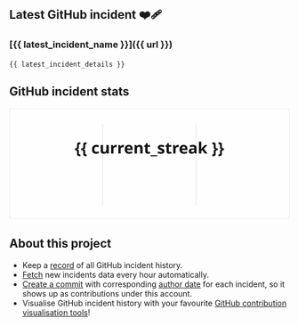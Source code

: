 ## Latest GitHub incident ❤️‍🩹

### [{{ latest_incident_name }}]({{ url }})

```
{{ latest_incident_details }}
```

## GitHub incident stats

<!-- Total incidents

Total incidents (Last year)

Total downtime (Last year)

SLA (Last year) -->

![GitHub Streak](streak.svg)


<!-- Most downed date (monday - sunday) -->

<!-- ![Top Langs](top.svg) -->

## About this project

- Keep a [record](https://github.com/GitHub-Incident-History/GitHub-Incident-History/tree/main/incidents) of all GitHub incident history.
- [Fetch](https://github.com/GitHub-Incident-History/GitHub-Incident-History/actions/workflows/update_data.yml) new incidents data every hour automatically.
- [Create a commit](https://github.com/GitHub-Incident-History/GitHub-Incident-History/commits/github-incident-history) with corresponding [author date](https://docs.github.com/en/account-and-profile/setting-up-and-managing-your-github-profile/managing-contribution-settings-on-your-profile/troubleshooting-commits-on-your-timeline#how-github-uses-the-git-author-date-and-commit-date) for each incident, so it shows up as contributions under this account.
- Visualise GitHub incident history with your favourite [GitHub contribution visualisation tools](https://skyline.github.com/GitHub-Incident-History)!